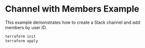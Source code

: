 # Channel with Members Example

This example demonstrates how to create a Slack channel and add members by user ID.

```sh
terraform init
terraform apply
```